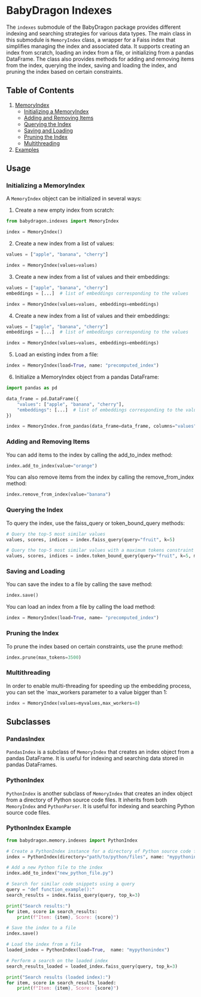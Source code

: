 # BabyDragon Indexes

The `indexes` submodule of the BabyDragon package provides different indexing
and searching strategies for various data types.
The main class in this
submodule is  `MemoryIndex` class, a wrapper for a Faiss index that simplifies managing the index and associated data. It supports creating an index from scratch, loading an index from a file, or initializing from a pandas DataFrame. The class also provides methods for adding and removing items from the index, querying the index, saving and loading the index, and pruning the index based on certain constraints.

##  Table of Contents

1. [MemoryIndex](#usage)
   - [Initializing a MemoryIndex](#initializing-a-memoryindex)
   - [Adding and Removing Items](#adding-and-removing-items)
   - [Querying the Index](#querying-the-index)
   - [Saving and Loading](#saving-and-loading)
   - [Pruning the Index](#pruning-the-index)
   - [Multithreading](#multithreading)
2. [Examples](#examples)

## Usage

### Initializing a MemoryIndex

A `MemoryIndex` object can be initialized in several ways:

1. Create a new empty index from scratch:

```python
from babydragon.indexes import MemoryIndex

index = MemoryIndex()
```
2. Create a new index from a list of values:

```python
values = ["apple", "banana", "cherry"]

index = MemoryIndex(values=values)
```
3. Create a new index from a list of values and their embeddings:
```python
values = ["apple", "banana", "cherry"]
embeddings = [...]  # list of embeddings corresponding to the values

index = MemoryIndex(values=values, embeddings=embeddings)
```

4. Create a new index from a list of values and their embeddings:
```python
values = ["apple", "banana", "cherry"]
embeddings = [...]  # list of embeddings corresponding to the values

index = MemoryIndex(values=values, embeddings=embeddings)
```

5. Load an existing index from a file:
```python
index = MemoryIndex(load=True, name: "precomputed_index")
```
6. Initialize a MemoryIndex object from a pandas DataFrame:
```python
import pandas as pd

data_frame = pd.DataFrame({
    "values": ["apple", "banana", "cherry"],
    "embeddings": [...]  # list of embeddings corresponding to the values
})

index = MemoryIndex.from_pandas(data_frame=data_frame, columns="values", embeddings_col="embeddings")
```


### Adding and Removing Items
You can add items to the index by calling the add_to_index method:
```python
index.add_to_index(value="orange")
```
You can also remove items from the index by calling the remove_from_index method:


```python
index.remove_from_index(value="banana")
```
### Querying the Index
To query the index, use the faiss_query or token_bound_query methods:

```python
# Query the top-5 most similar values
values, scores, indices = index.faiss_query(query="fruit", k=5)

# Query the top-5 most similar values with a maximum tokens constraint
values, scores, indices = index.token_bound_query(query="fruit", k=5, max_tokens=4000)
```
### Saving and Loading
You can save the index to a file by calling the save method:

```python
index.save()
```
You can load an index from a file by calling the load method:

```python
index = MemoryIndex(load=True, name= "precomputed_index")
```

### Pruning the Index
To prune the index based on certain constraints, use the prune method:
```python
index.prune(max_tokens=3500)
```
### Multithreading
In order to enable multi-threading for speeding up the embedding process, you can set the `max_workers parameter to a value bigger than 1:
```python
index = MemoryIndex(values=myvalues,max_workers=8)
```

## Subclasses

### PandasIndex

`PandasIndex` is a subclass of `MemoryIndex` that creates an index object from a
pandas DataFrame. It is useful for indexing and searching data stored in pandas
DataFrames.

### PythonIndex

`PythonIndex` is another subclass of `MemoryIndex` that creates an index object
from a directory of Python source code files. It inherits from both
`MemoryIndex` and `PythonParser`. It is useful for indexing and searching Python
source code files.

### PythonIndex Example

```python
from babydragon.memory.indexes import PythonIndex

# Create a PythonIndex instance for a directory of Python source code files
index = PythonIndex(directory="path/to/python/files", name: "mypythonindex" )

# Add a new Python file to the index
index.add_to_index("new_python_file.py")

# Search for similar code snippets using a query
query = "def function_example():"
search_results = index.faiss_query(query, top_k=3)

print("Search results:")
for item, score in search_results:
    print(f"Item: {item}, Score: {score}")

# Save the index to a file
index.save()

# Load the index from a file
loaded_index = PythonIndex(load=True,  name: "mypythonindex")

# Perform a search on the loaded index
search_results_loaded = loaded_index.faiss_query(query, top_k=3)

print("Search results (loaded index):")
for item, score in search_results_loaded:
    print(f"Item: {item}, Score: {score}")
```

